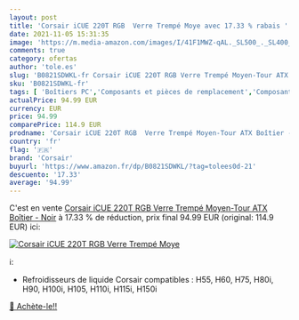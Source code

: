 ```yaml
---
layout: post
title: 'Corsair iCUE 220T RGB  Verre Trempé Moye avec 17.33 % rabais '
date: 2021-11-05 15:31:35
image: 'https://m.media-amazon.com/images/I/41F1MWZ-qAL._SL500_._SL400_.jpg'
comments: true
category: ofertas
author: 'tole.es'
slug: 'B0821SDWKL-fr Corsair iCUE 220T RGB Verre Trempé Moyen-Tour ATX Boîtier...'
sku: 'B0821SDWKL-fr'
tags: [ 'Boîtiers PC','Composants et pièces de remplacement','Composants externes','Informatique','corsair', ]
actualPrice: 94.99 EUR
currency: EUR
price: 94.99
comparePrice: 114.9 EUR
prodname: 'Corsair iCUE 220T RGB  Verre Trempé Moyen-Tour ATX Boîtier - Noir'
country: 'fr'
flag: '🇫🇷'
brand: 'Corsair'
buyurl: 'https://www.amazon.fr/dp/B0821SDWKL/?tag=tolees0d-21'
descuento: '17.33'
average: '94.99'
---
```


C'est en vente [Corsair iCUE 220T RGB  Verre Trempé Moyen-Tour ATX Boîtier - Noir](https://www.amazon.fr/dp/B0821SDWKL/?tag=tolees0d-21)  à  17.33 % de réduction, prix final  94.99 EUR (original: 114.9 EUR) ici:

[![Corsair iCUE 220T RGB  Verre Trempé Moye](https://m.media-amazon.com/images/I/41F1MWZ-qAL._SL500_._SL400_.jpg)](https://www.amazon.fr/dp/B0821SDWKL/?tag=tolees0d-21)

ℹ️:

- Refroidisseurs de liquide Corsair compatibles : H55, H60, H75, H80i, H90, H100i, H105, H110i, H115i, H150i

[🛒 Achète-le!!](https://www.amazon.fr/dp/B0821SDWKL/?tag=tolees0d-21)
